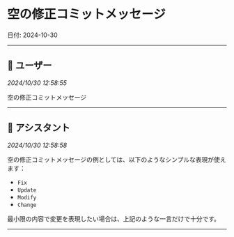 # 空の修正コミットメッセージ

日付: 2024-10-30

---

## 👤 ユーザー
*2024/10/30 12:58:55*

空の修正コミットメッセージ

---

## 🤖 アシスタント
*2024/10/30 12:58:58*

空の修正コミットメッセージの例としては、以下のようなシンプルな表現が使えます：

- `Fix`
- `Update`
- `Modify`
- `Change`

最小限の内容で変更を表現したい場合は、上記のような一言だけで十分です。

---
